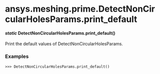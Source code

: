 # ansys.meshing.prime.DetectNonCircularHolesParams.print_default

#### *static* DetectNonCircularHolesParams.print_default()

Print the default values of DetectNonCircularHolesParams.

### Examples

```pycon
>>> DetectNonCircularHolesParams.print_default()
```

<!-- !! processed by numpydoc !! -->
